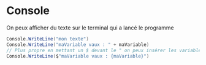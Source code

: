 # Console

On peux afficher du texte sur le terminal qui a lancé le programme

```cs
Console.WriteLine("mon texte")
Console.WriteLine("maVariable vaux : " + maVariable)
// Plus propre en mettant un $ devant le " on peux insérer les variables entre {}
Console.WriteLine($"maVariable vaux : {maVariable}")
```
